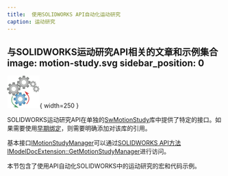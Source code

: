 ```yaml
---
title:  使用SOLIDWORKS API自动化运动研究
caption: 运动研究
---
```

 与SOLIDWORKS运动研究API相关的文章和示例集合
image: motion-study.svg
sidebar_position: 0
---
![SOLIDWORKS运动研究API](motion-study.svg){ width=250 }

SOLIDWORKS运动研究API在单独的[SwMotionStudy](https://help.solidworks.com/2018/english/api/swmotionstudyapi/SolidWorks.Interop.swmotionstudy~SolidWorks.Interop.swmotionstudy_namespace.html)库中提供了特定的接口。如果需要使用[早期绑定](/docs/codestack/visual-basic/variables/declaration#early-binding-and-late-binding)，则需要明确添加对该库的引用。

基本接口[IMotionStudyManager](https://help.solidworks.com/2018/english/api/swmotionstudyapi/SolidWorks.Interop.swmotionstudy~SolidWorks.Interop.swmotionstudy.IMotionStudyManager.html)可以通过[SOLIDWORKS API方法IModelDocExtension::GetMotionStudyManager](https://help.solidworks.com/2018/english/api/sldworksapi/SOLIDWORKS.Interop.sldworks~SOLIDWORKS.Interop.sldworks.IModelDocExtension~GetMotionStudyManager.html)进行访问。

本节包含了使用API自动化SOLIDWORKS中的运动研究的宏和代码示例。
